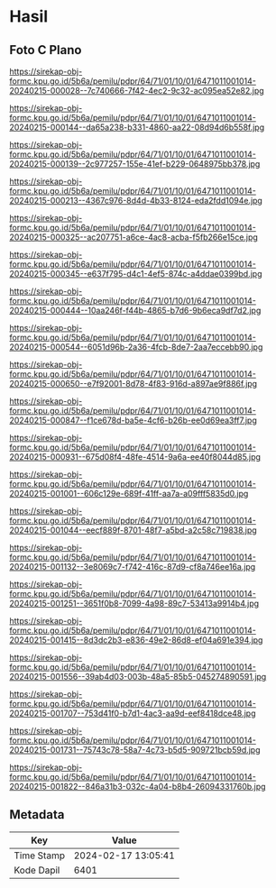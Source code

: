 # Hasil

## Foto C Plano

https://sirekap-obj-formc.kpu.go.id/5b6a/pemilu/pdpr/64/71/01/10/01/6471011001014-20240215-000028--7c740666-7f42-4ec2-9c32-ac095ea52e82.jpg

https://sirekap-obj-formc.kpu.go.id/5b6a/pemilu/pdpr/64/71/01/10/01/6471011001014-20240215-000144--da65a238-b331-4860-aa22-08d94d6b558f.jpg

https://sirekap-obj-formc.kpu.go.id/5b6a/pemilu/pdpr/64/71/01/10/01/6471011001014-20240215-000139--2c977257-155e-41ef-b229-0648975bb378.jpg

https://sirekap-obj-formc.kpu.go.id/5b6a/pemilu/pdpr/64/71/01/10/01/6471011001014-20240215-000213--4367c976-8d4d-4b33-8124-eda2fdd1094e.jpg

https://sirekap-obj-formc.kpu.go.id/5b6a/pemilu/pdpr/64/71/01/10/01/6471011001014-20240215-000325--ac207751-a6ce-4ac8-acba-f5fb266e15ce.jpg

https://sirekap-obj-formc.kpu.go.id/5b6a/pemilu/pdpr/64/71/01/10/01/6471011001014-20240215-000345--e637f795-d4c1-4ef5-874c-a4ddae0399bd.jpg

https://sirekap-obj-formc.kpu.go.id/5b6a/pemilu/pdpr/64/71/01/10/01/6471011001014-20240215-000444--10aa246f-f44b-4865-b7d6-9b6eca9df7d2.jpg

https://sirekap-obj-formc.kpu.go.id/5b6a/pemilu/pdpr/64/71/01/10/01/6471011001014-20240215-000544--6051d96b-2a36-4fcb-8de7-2aa7eccebb90.jpg

https://sirekap-obj-formc.kpu.go.id/5b6a/pemilu/pdpr/64/71/01/10/01/6471011001014-20240215-000650--e7f92001-8d78-4f83-916d-a897ae9f886f.jpg

https://sirekap-obj-formc.kpu.go.id/5b6a/pemilu/pdpr/64/71/01/10/01/6471011001014-20240215-000847--f1ce678d-ba5e-4cf6-b26b-ee0d69ea3ff7.jpg

https://sirekap-obj-formc.kpu.go.id/5b6a/pemilu/pdpr/64/71/01/10/01/6471011001014-20240215-000931--675d08f4-48fe-4514-9a6a-ee40f8044d85.jpg

https://sirekap-obj-formc.kpu.go.id/5b6a/pemilu/pdpr/64/71/01/10/01/6471011001014-20240215-001001--606c129e-689f-41ff-aa7a-a09fff5835d0.jpg

https://sirekap-obj-formc.kpu.go.id/5b6a/pemilu/pdpr/64/71/01/10/01/6471011001014-20240215-001044--eecf889f-8701-48f7-a5bd-a2c58c719838.jpg

https://sirekap-obj-formc.kpu.go.id/5b6a/pemilu/pdpr/64/71/01/10/01/6471011001014-20240215-001132--3e8069c7-f742-416c-87d9-cf8a746ee16a.jpg

https://sirekap-obj-formc.kpu.go.id/5b6a/pemilu/pdpr/64/71/01/10/01/6471011001014-20240215-001251--3651f0b8-7099-4a98-89c7-53413a9914b4.jpg

https://sirekap-obj-formc.kpu.go.id/5b6a/pemilu/pdpr/64/71/01/10/01/6471011001014-20240215-001415--8d3dc2b3-e836-49e2-86d8-ef04a691e394.jpg

https://sirekap-obj-formc.kpu.go.id/5b6a/pemilu/pdpr/64/71/01/10/01/6471011001014-20240215-001556--39ab4d03-003b-48a5-85b5-045274890591.jpg

https://sirekap-obj-formc.kpu.go.id/5b6a/pemilu/pdpr/64/71/01/10/01/6471011001014-20240215-001707--753d41f0-b7d1-4ac3-aa9d-eef8418dce48.jpg

https://sirekap-obj-formc.kpu.go.id/5b6a/pemilu/pdpr/64/71/01/10/01/6471011001014-20240215-001731--75743c78-58a7-4c73-b5d5-909721bcb59d.jpg

https://sirekap-obj-formc.kpu.go.id/5b6a/pemilu/pdpr/64/71/01/10/01/6471011001014-20240215-001822--846a31b3-032c-4a04-b8b4-26094331760b.jpg


## Metadata

| Key        | Value               |
| ---------- | ------------------- |
| Time Stamp | 2024-02-17 13:05:41 |
| Kode Dapil | 6401                |



